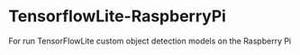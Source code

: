 # TensorflowLite-RaspberryPi
For run TensorFlowLite custom object detection models on the Raspberry Pi
